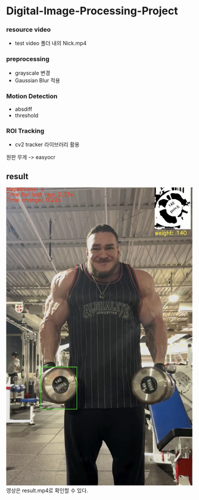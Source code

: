 # Digital-Image-Processing-Project
### resource video
- test video 폴더 내의 Nick.mp4

### preprocessing 
- grayscale 변경
- Gaussian Blur 적용

### Motion Detection
- absdiff
- threshold

### ROI Tracking
- cv2 tracker 라이브러리 활용

원판 무게 -> easyocr

## result

<img src="https://github.com/physical-100/Digital-Image-Processing-Project/blob/main/result.png" width="500" height="800" />
영상은 result.mp4로 확인할 수 있다.
